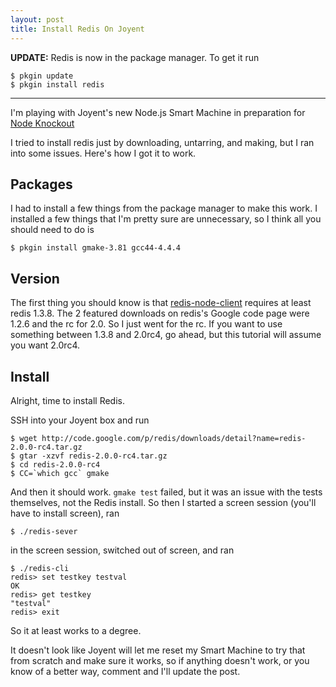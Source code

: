 ```yaml
---
layout: post
title: Install Redis On Joyent
---
```


**UPDATE:** Redis is now in the package manager. To get it run

    $ pkgin update
    $ pkgin install redis

 

---

I'm playing with Joyent's new Node.js Smart Machine in preparation for [Node Knockout](http://nodeknockout.com/)

I tried to install redis just by downloading, untarring, and making, but I ran into some issues. Here's how I got it to work. 

## Packages

I had to install a few things from the package manager to make this work. I installed a few things that I'm pretty sure are unnecessary, so I think all you should need to do is

    $ pkgin install gmake-3.81 gcc44-4.4.4

## Version

The first thing you should know is that [redis-node-client](http://github.com/fictorial/redis-node-client) requires at least redis 1.3.8. The 2 featured downloads on redis's Google code page were 1.2.6 and the rc for 2.0. So I just went for the rc. If you want to use something between 1.3.8 and 2.0rc4, go ahead, but this tutorial will assume you want 2.0rc4. 

## Install

Alright, time to install Redis. 

SSH into your Joyent box and run

    $ wget http://code.google.com/p/redis/downloads/detail?name=redis-2.0.0-rc4.tar.gz
    $ gtar -xzvf redis-2.0.0-rc4.tar.gz
    $ cd redis-2.0.0-rc4
    $ CC=`which gcc` gmake

And then it should work. `gmake test` failed, but it was an issue with the tests themselves, not the Redis install. So then I started a screen session (you'll have to install screen), ran

    $ ./redis-sever

in the screen session, switched out of screen, and ran

    $ ./redis-cli 
    redis> set testkey testval
    OK
    redis> get testkey
    "testval"
    redis> exit

So it at least works to a degree.

It doesn't look like Joyent will let me reset my Smart Machine to try that from scratch and make sure it works, so if anything doesn't work, or you know of a better way, comment and I'll update the post. 
